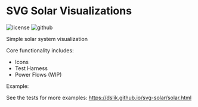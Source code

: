 SVG Solar Visualizations
==========

![license][license-img] ![github][github-img]

Simple solar system visualization

Core functionality includes:

* Icons
* Test Harness
* Power Flows (WIP)

Example:

See the tests for more examples: https://dslik.github.io/svg-solar/solar.html

[license-img]: http://img.shields.io/badge/license-BSD-a0a060.svg?style=flat-square
[github-img]: https://img.shields.io/badge/github-dslik%2Fsvg--solar-a0a060.svg?style=flat-square
